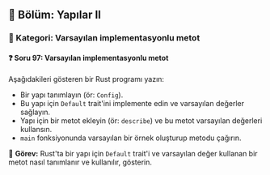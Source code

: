 ## 📘 Bölüm: Yapılar II  
### 🔹 Kategori: Varsayılan implementasyonlu metot  
#### ❓ Soru 97: Varsayılan implementasyonlu metot

Aşağıdakileri gösteren bir Rust programı yazın:

- Bir yapı tanımlayın (ör: `Config`).
- Bu yapı için `Default` trait'ini implemente edin ve varsayılan değerler sağlayın.
- Yapı için bir metot ekleyin (ör: `describe`) ve bu metot varsayılan değerleri kullansın.
- `main` fonksiyonunda varsayılan bir örnek oluşturup metodu çağırın.

🔧 **Görev:** Rust'ta bir yapı için `Default` trait'i ve varsayılan değer kullanan bir metot nasıl tanımlanır ve kullanılır, gösterin.
